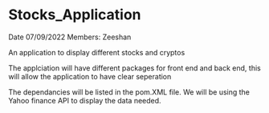 # Stocks_Application

Date 07/09/2022
Members: Zeeshan 

An application to display different stocks and cryptos

The applciation will have different packages for front end and back end, this will allow the application to have clear seperation

The dependancies will be listed in the pom.XML file. We will be using the Yahoo finance API to display the data needed. 
